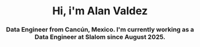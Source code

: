 <h1 align="center">Hi, i'm Alan Valdez</h1>
<h3 align="center">Data Engineer from Cancún, Mexico. I'm currently working as a Data Engineer at Slalom since August 2025.</h3>

<p align="left">
</p>

